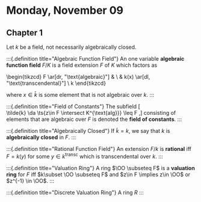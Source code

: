 # Monday, November 09

## Chapter 1

Let $k$ be a field, not necessarily algebraically closed.

:::{.definition title="Algebraic Function Field"}
An one variable **algebraic function field** $F/K$ is a field extension $F$ of $K$ which factors as 

\begin{tikzcd}
F \ar[dr, "\text{algebraic}"] & \\
& k(x) \ar[dl, "\text{transcendental}"] \\
k
\end{tikzcd}

where $x\in \bar{k}$ is some element that is not algebraic over $k$.
:::

:::{.definition title="Field of Constants"}
The subfield
\[  
\tilde{k} \da \ts{z\in F \intersect K^{\text{alg}}} \leq F
,\]
consisting of elements that are algebraic over $F$ is denoted the **field of constants**.
:::

:::{.definition title="Algebraically Closed"}
If $\tilde k = k$, we say that $k$ is **algebraically closed** in $F$.
:::

:::{.definition title="Rational Function Field"}
An extension $F/k$  is **rational** iff $F = k(y)$ for some $y\in k^{\text{transc}}$ which is transcendental over $k$.
:::

:::{.definition title="Valuation Ring"}
A ring $\OO \subseteq F$ is a **valuation ring** for $F$ iff $k\subset \OO \subseteq  F$ and $z\in F \implies z\in \OO$ or $z^{-1} \in \OO$.
:::


:::{.definition title="Discrete Valuation Ring"}
A ring $R$ 
:::
